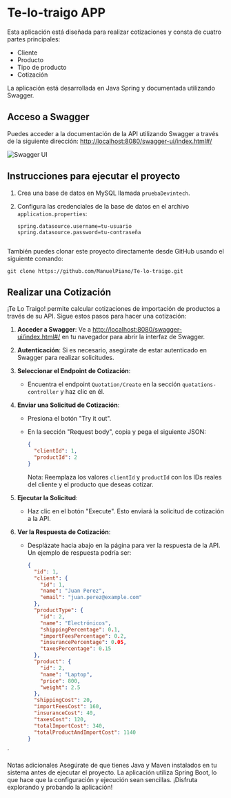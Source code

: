 # Te-lo-traigo APP

Esta aplicación está diseñada para realizar cotizaciones y consta de cuatro partes principales:

- Cliente
- Producto
- Tipo de producto
- Cotización

La aplicación está desarrollada en Java Spring y documentada utilizando Swagger.

## Acceso a Swagger

Puedes acceder a la documentación de la API utilizando Swagger a través de la siguiente dirección:
[http://localhost:8080/swagger-ui/index.html#/](http://localhost:8080/swagger-ui/index.html#/)

![Swagger UI](https://github.com/ManuelPiano/Te-lo-traigo/assets/101200587/7ef999a6-d34f-4c37-a2e3-39bace5f0a4e)

## Instrucciones para ejecutar el proyecto

1. Crea una base de datos en MySQL llamada `pruebaDevintech`.

2. Configura las credenciales de la base de datos en el archivo `application.properties`:

   ```properties
   spring.datasource.username=tu-usuario
   spring.datasource.password=tu-contraseña


También puedes clonar este proyecto directamente desde GitHub usando el siguiente comando: 

`git clone https://github.com/ManuelPiano/Te-lo-traigo.git`

## Realizar una Cotización

¡Te Lo Traigo! permite calcular cotizaciones de importación de productos a través de su API. Sigue estos pasos para hacer una cotización:

1. **Acceder a Swagger**: Ve a [http://localhost:8080/swagger-ui/index.html#/](http://localhost:8080/swagger-ui/index.html#/) en tu navegador para abrir la interfaz de Swagger.

2. **Autenticación**: Si es necesario, asegúrate de estar autenticado en Swagger para realizar solicitudes.

3. **Seleccionar el Endpoint de Cotización**:

   - Encuentra el endpoint `Quotation/Create` en la sección `quotations-controller` y haz clic en él.

4. **Enviar una Solicitud de Cotización**:

   - Presiona el botón "Try it out".
   - En la sección "Request body", copia y pega el siguiente JSON:

     ```json
     {
       "clientId": 1,
       "productId": 2
     }
     ```

     Nota: Reemplaza los valores `clientId` y `productId` con los IDs reales del cliente y el producto que deseas cotizar.

5. **Ejecutar la Solicitud**:

   - Haz clic en el botón "Execute". Esto enviará la solicitud de cotización a la API.

6. **Ver la Respuesta de Cotización**:

   - Desplázate hacia abajo en la página para ver la respuesta de la API. Un ejemplo de respuesta podría ser:

     ```json
     {
       "id": 1,
       "client": {
         "id": 1,
         "name": "Juan Perez",
         "email": "juan.perez@example.com"
       },
       "productType": {
         "id": 2,
         "name": "Electrónicos",
         "shippingPercentage": 0.1,
         "importFeesPercentage": 0.2,
         "insurancePercentage": 0.05,
         "taxesPercentage": 0.15
       },
       "product": {
         "id": 2,
         "name": "Laptop",
         "price": 800,
         "weight": 2.5
       },
       "shippingCost": 20,
       "importFeesCost": 160,
       "insuranceCost": 40,
       "taxesCost": 120,
       "totalImportCost": 340,
       "totalProductAndImportCost": 1140
     }
     ```

´

Notas adicionales
Asegúrate de que tienes Java y Maven instalados en tu sistema antes de ejecutar el proyecto.
La aplicación utiliza Spring Boot, lo que hace que la configuración y ejecución sean sencillas.
¡Disfruta explorando y probando la aplicación!

